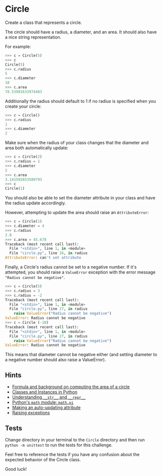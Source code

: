 # Circle

Create a class that represents a circle.

The circle should have a radius, a diameter, and an area. It should also have a nice string representation.

For example:

```python
>>> c = Circle(5)
>>> c
Circle(5)
>>> c.radius
5
>>> c.diameter
10
>>> c.area
78.53981633974483
```

Additionally the radius should default to 1 if no radius is specified when you create your circle:

```python
>>> c = Circle()
>>> c.radius
1
>>> c.diameter
2
```

Make sure when the radius of your class changes that the diameter and area both automatically update:

```python
>>> c = Circle(2)
>>> c.radius = 1
>>> c.diameter
2
>>> c.area
3.141592653589793
>>> c
Circle(1)
```

You should also be able to set the diameter attribute in your class and have the radius update accordingly.

However, attempting to update the area should raise an `AttributeError`:

```python
>>> c = Circle(1)
>>> c.diameter = 4
>>> c.radius
2.0
>>> c.area = 45.678
Traceback (most recent call last):
  File "<stdin>", line 1, in <module>
  File "circle.py", line 16, in radius
AttributeError: can't set attribute
```

Finally, a Circle's radius cannot be set to a negative number. If it's attempted, you should raise a `ValueError` exception with the error message `"Radius cannot be negative"`.

```python
>>> c = Circle(5)
>>> c.radius = 3
>>> c.radius = -2
Traceback (most recent call last):
  File "<stdin>", line 1, in <module>
  File "circle.py", line 27, in radius
    raise ValueError("Radius cannot be negative")
ValueError: Radius cannot be negative
>>> c = Circle (-10)
Traceback (most recent call last):
  File "<stdin>", line 1, in <module>
  File "circle.py", line 27, in radius
    raise ValueError("Radius cannot be negative")
ValueError: Radius cannot be negative
```

This means that diameter cannot be negative either (and setting diameter to a negative number should also raise a ValueError).

## Hints

- [Formula and background on computing the area of a circle](https://en.wikipedia.org/wiki/Area_of_a_circle)
- [Classes and Instances in Python](https://www.youtube.com/watch?v=ZDa-Z5JzLYM/)
- [Understanding `__str__` and `__repr__`](https://medium.com/swlh/string-representations-in-python-understand-repr-vs-str-12f046986eb5)
- [Python's `math` module: `math.pi`](https://docs.python.org/3/library/math.html#math.pi)
- [Making an auto-updating attribute](https://www.youtube.com/watch?v=jCzT9XFZ5bw)
- [Raising exceptions](https://stackoverflow.com/questions/2052390/manually-raising-throwing-an-exception-in-python)

## Tests

Change directory in your terminal to the `Circle` directory and then run `python -m unittest` to run the tests for this challenge.

Feel free to reference the tests if you have any confusion about the expected behavior of the Circle class.

Good luck!

